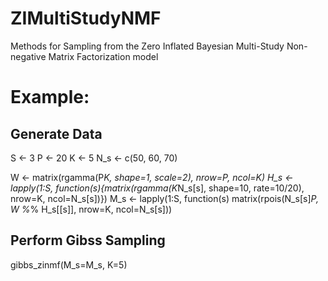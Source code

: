 # ZIMultiStudyNMF
Methods for Sampling from the Zero Inflated Bayesian Multi-Study Non-negative Matrix Factorization model

# Example:
## Generate Data
S <- 3
P <- 20
K <- 5
N_s <- c(50, 60, 70)

W <- matrix(rgamma(P*K, shape=1, scale=2), nrow=P, ncol=K)
H_s <- lapply(1:S, function(s){matrix(rgamma(K*N_s[s], shape=10, rate=10/20), nrow=K, ncol=N_s[s])})
M_s <- lapply(1:S, function(s) matrix(rpois(N_s[s]*P, W %*% H_s[[s]], nrow=K, ncol=N_s[s]))

## Perform Gibss Sampling
gibbs_zinmf(M_s=M_s, K=5)
